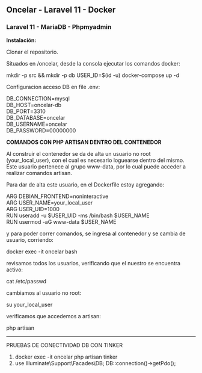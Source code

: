## Oncelar - Laravel 11 - Docker  
### Laravel 11 - MariaDB - Phpmyadmin

**Instalación:**  

Clonar el repositorio.  

Situados en /oncelar, desde la consola ejecutar los comandos docker:

mkdir -p src && mkdir -p db
USER_ID=$(id -u) docker-compose up -d  

Configuracion acceso DB en file .env:  

DB_CONNECTION=mysql  
DB_HOST=oncelar-db  
DB_PORT=3310  
DB_DATABASE=oncelar  
DB_USERNAME=oncelar  
DB_PASSWORD=00000000  

**COMANDOS CON PHP ARTISAN DENTRO DEL CONTENEDOR**

Al construir el contenedor se da de alta un usuario no root (your_local_user), con el cual es necesario loguearse dentro del mismo.
Este usuario pertenece al grupo www-data, por lo cual puede acceder a realizar comandos artisan.  

Para dar de alta este usuario, en el Dockerfile estoy agregando:

ARG DEBIAN_FRONTEND=noninteractive  
ARG USER_NAME=your_local_user  
ARG USER_UID=1000  
RUN useradd -u $USER_UID -ms /bin/bash $USER_NAME  
RUN usermod -aG www-data $USER_NAME  

y para poder correr comandos, se ingresa al contenedor y se cambia de usuario, corriendo:

docker exec -it oncelar bash

revisamos todos los usuarios, verificando que el nuestro se encuentra activo:

cat /etc/passwd

cambiamos al usuario no root:

su your_local_user

verificamos que accedemos a artisan:

php artisan

--------------------------------------


PRUEBAS DE CONECTIVIDAD DB CON TINKER
1) docker exec -it oncelar php artisan tinker
2) use Illuminate\Support\Facades\DB; DB::connection()->getPdo();
